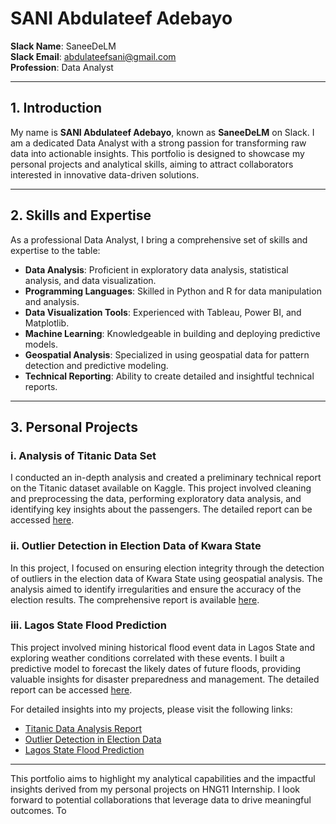 # SANI Abdulateef Adebayo

**Slack Name**: SaneeDeLM  
**Slack Email**: [abdulateefsani@gmail.com](mailto:abdulateefsani@gmail.com)  
**Profession**: Data Analyst

---

## 1. Introduction

My name is **SANI Abdulateef Adebayo**, known as **SaneeDeLM** on Slack. I am a dedicated Data Analyst with a strong passion for transforming raw data into actionable insights. This portfolio is designed to showcase my personal projects and analytical skills, aiming to attract collaborators interested in innovative data-driven solutions.

---

## 2. Skills and Expertise

As a professional Data Analyst, I bring a comprehensive set of skills and expertise to the table:

- **Data Analysis**: Proficient in exploratory data analysis, statistical analysis, and data visualization.
- **Programming Languages**: Skilled in Python and R for data manipulation and analysis.
- **Data Visualization Tools**: Experienced with Tableau, Power BI, and Matplotlib.
- **Machine Learning**: Knowledgeable in building and deploying predictive models.
- **Geospatial Analysis**: Specialized in using geospatial data for pattern detection and predictive modeling.
- **Technical Reporting**: Ability to create detailed and insightful technical reports.

---

## 3. Personal Projects

### i. Analysis of Titanic Data Set

I conducted an in-depth analysis and created a preliminary technical report on the Titanic dataset available on Kaggle. This project involved cleaning and preprocessing the data, performing exploratory data analysis, and identifying key insights about the passengers. The detailed report can be accessed [here](https://medium.com/@abdulateefsani/unveiling-titanics-passenger-data-a-preliminary-exploration-1900bc04bfcc).

### ii. Outlier Detection in Election Data of Kwara State

In this project, I focused on ensuring election integrity through the detection of outliers in the election data of Kwara State using geospatial analysis. The analysis aimed to identify irregularities and ensure the accuracy of the election results. The comprehensive report is available [here](https://docs.google.com/document/d/1Uo9xEonMN56gx0pm-UlZ3e1FtAQRd8ZWtC1bEgoxEWk/edit?usp=sharing).

### iii. Lagos State Flood Prediction

This project involved mining historical flood event data in Lagos State and exploring weather conditions correlated with these events. I built a predictive model to forecast the likely dates of future floods, providing valuable insights for disaster preparedness and management. The detailed report can be accessed [here](https://drive.google.com/file/d/1LPxLVGqKWQCeOxu3DGwROWBw2SYRnxXB/view?usp=sharing).

For detailed insights into my projects, please visit the following links:
- [Titanic Data Analysis Report](https://medium.com/@abdulateefsani/unveiling-titanics-passenger-data-a-preliminary-exploration-1900bc04bfcc)
- [Outlier Detection in Election Data](https://docs.google.com/document/d/1Uo9xEonMN56gx0pm-UlZ3e1FtAQRd8ZWtC1bEgoxEWk/edit?usp=sharing)
- [Lagos State Flood Prediction](https://drive.google.com/file/d/1LPxLVGqKWQCeOxu3DGwROWBw2SYRnxXB/view?usp=sharing)

---

This portfolio aims to highlight my analytical capabilities and the impactful insights derived from my personal projects on HNG11 Internship. I look forward to potential collaborations that leverage data to drive meaningful outcomes.
To
